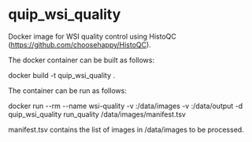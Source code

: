 # quip_wsi_quality
Docker image for WSI quality control using HistoQC (https://github.com/choosehappy/HistoQC). 

The docker container can be built as follows:

docker build -t quip_wsi_quality . 

The container can be run as follows: 

docker run --rm --name wsi-quality -v <path-to-images>:/data/images -v <output-folder>:/data/output -d quip_wsi_quality run_quality /data/images/manifest.tsv

manifest.tsv contains the list of images in /data/images to be processed. 

